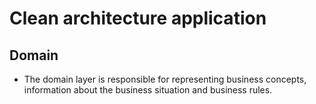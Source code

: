 # Clean architecture application

## Domain
- The domain layer is responsible for representing business concepts, information about the business situation and business rules.